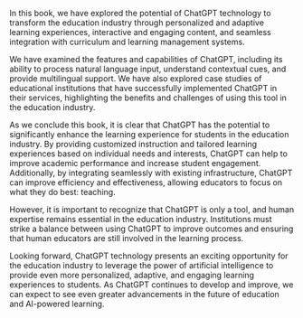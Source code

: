 
In this book, we have explored the potential of ChatGPT technology to transform the education industry through personalized and adaptive learning experiences, interactive and engaging content, and seamless integration with curriculum and learning management systems.

We have examined the features and capabilities of ChatGPT, including its ability to process natural language input, understand contextual cues, and provide multilingual support. We have also explored case studies of educational institutions that have successfully implemented ChatGPT in their services, highlighting the benefits and challenges of using this tool in the education industry.

As we conclude this book, it is clear that ChatGPT has the potential to significantly enhance the learning experience for students in the education industry. By providing customized instruction and tailored learning experiences based on individual needs and interests, ChatGPT can help to improve academic performance and increase student engagement. Additionally, by integrating seamlessly with existing infrastructure, ChatGPT can improve efficiency and effectiveness, allowing educators to focus on what they do best: teaching.

However, it is important to recognize that ChatGPT is only a tool, and human expertise remains essential in the education industry. Institutions must strike a balance between using ChatGPT to improve outcomes and ensuring that human educators are still involved in the learning process.

Looking forward, ChatGPT technology presents an exciting opportunity for the education industry to leverage the power of artificial intelligence to provide even more personalized, adaptive, and engaging learning experiences to students. As ChatGPT continues to develop and improve, we can expect to see even greater advancements in the future of education and AI-powered learning.
